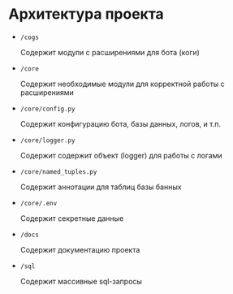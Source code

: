# Архитектура проекта

- `/cogs`

  Содержит модули с расширениями для бота (коги)

- `/core`

  Содержит необходимые модули для корректной работы с расширениями

- `/core/config.py`

  Содержит конфигурацию бота, базы данных, логов, и т.п.

- `/core/logger.py`

  Содержит содержит объект (logger) для работы с логами

- `/core/named_tuples.py`

  Содержит аннотации для таблиц базы банных

- `/core/.env`

  Содержит секретные данные


- `/docs`

  Содержит документацию проекта

- `/sql`

  Содержит массивные sql-запросы
